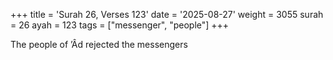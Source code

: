 +++
title = 'Surah 26, Verses 123'
date = '2025-08-27'
weight = 3055
surah = 26
ayah = 123
tags = ["messenger", "people"]
+++

The people of ’Âd rejected the messengers